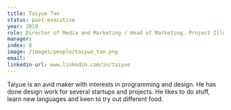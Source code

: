 ```yaml
---
title: Taiyue Tan
status: past_executive
year: 2019
role: Director of Media and Marketing / Head of Marketing, Project Illuminate
manager: 
index: 8
image: /images/people/taiyue_tan.png
email:
linkedin-url: www.linkedin.com/in/taiyue  
---
```

Taiyue is an avid maker with interests in programming and design. He has done design work for several startups and projects. He likes to do stuff, learn new languages and keen to try out different food.
